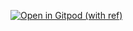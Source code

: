 [![Open in Gitpod (with ref)](https://gitpod.io/button/open-in-gitpod.svg)](https://gitpod-staging.com/from-referrer/)
